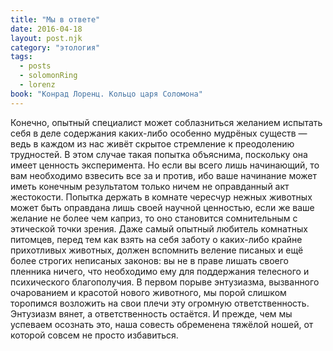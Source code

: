 ```yaml
---
title: "Мы в ответе"
date: 2016-04-18
layout: post.njk
category: "этология"
tags:
  - posts
  - solomonRing
  - lorenz
book: "Конрад Лоренц. Кольцо царя Соломона"
---
```


Конечно, опытный специалист может соблазниться желанием испытать себя в деле содержания каких-либо особенно мудрёных существ — ведь в каждом из нас живёт скрытое стремление к преодолению трудностей. В этом случае такая попытка объяснима, поскольку она имеет ценность эксперимента. Но если вы всего лишь начинающий, то вам необходимо взвесить все за и против, ибо ваше начинание может иметь конечным результатом только ничем не оправданный акт жестокости. Попытка держать в комнате чересчур нежных животных может быть оправдана лишь своей научной ценностью, если же ваше желание не более чем каприз, то оно становится сомнительным с этической точки зрения. Даже самый опытный любитель комнатных питомцев, перед тем как взять на себя заботу о каких-либо крайне прихотливых животных, должен вспомнить веление писаных и ещё более строгих неписаных законов: вы не в праве лишать своего пленника ничего, что необходимо ему для поддержания телесного и психического благополучия. В первом порыве энтузиазма, вызванного очарованием и красотой нового животного, мы порой слишком торопимся возложить на свои плечи эту огромную ответственность. Энтузиазм вянет, а ответственность остаётся. И прежде, чем мы успеваем осознать это, наша совесть обременена тяжёлой ношей, от которой совсем не просто избавиться.
